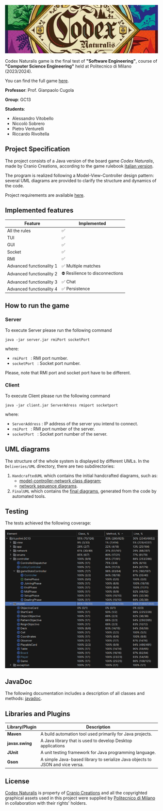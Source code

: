 <img src="src/main/resources/it/polimi/GC13/view/GUI/backgrounds/immagineReadMe.png">

Codex Naturalis game is the final test of **"Software Engineering"**, course of **"Computer Science Engineering"** held at Politecnico di Milano (2023/2024).

You can find the full game [here](https://www.craniocreations.it/prodotto/codex-naturalis).

**Professor**: Prof. Gianpaolo Cugola

**Group**: GC13

**Students**:
- Alessandro Vitobello
- Niccolò Sobrero
- Pietro Venturelli
- Riccardo Rivoltella

## Project Specification
The project consists of a Java version of the board game *Codex Naturalis*, made by Cranio Creations, according to the game rulebook [italian version](src/main/resources/CODEX_ITA_Rules_compressed.pdf).

The program is realized following a Model-View-Controller design pattern: several UML diagrams are provided to clarify the structure and dynamics of the code.

Project requirements are available [here](src/main/resources/requirements.pdf).

## Implemented features

| Feature                  | Implemented                                                                      |
|--------------------------|----------------------------------------------------------------------------------|
| All the rules            | ✅                                                                 |
| TUI                      | ✅                                                                 |
| GUI                      | ✅                                                                 |
| Socket                   | ✅                                                                |
| RMI                      | ✅                                                                |
| Advanced functionality 1 | ✅ Multiple matches                     |
| Advanced functionality 2 | ⛔ Resilience to disconnections  |
| Advanced functionality 3 | ✅ Chat                                                            |
| Advanced functionality 4 | ✅ Persistence                                                            |

## How to run the game

### Server
To execute Server please run the following command
```
java -jar server.jar rmiPort socketPort 
```
where:
* ```rmiPort ``` : RMI port number.
* ```socketPort ``` : Socket port number.

Please, note that RMI port and socket port have to be different.

### Client
To execute Client please run the following command
```
java -jar client.jar ServerAdress rmiport socketport
```
where:
* ``` ServerAddress ``` : IP address of the server you intend to connect.
* ```rmiPort ``` : RMI port number of the server.
* ```socketPort ``` : Socket port number of the server.

## UML diagrams
The structure of the whole system is displayed by different UMLs. In the `Deliveries/UML` directory, there are two subdirectories:
1. `HandcraftedUML` which contains the initial handcrafted diagrams, such as:
    - [model-controller-network class diagram](Deliveries/UML/HandcraftedUML/UML_controller_model_network.pdf);
    - [network sequence diagrams](Deliveries/UML/HandcraftedUML).
2. `FinalUML` which contains the [final diagrams](Deliveries/UML/FinalUML/model.png), generated from the code by automated tools.

## Testing
The tests achieved the following coverage:

   <img src="Deliveries/testCoverage.png">



## JavaDoc
The following documentation includes a description of all classes and methods: [javadoc](Deliveries/Javadoc).

## Libraries and Plugins
| Library/Plugin  | Description                                                                   |
|-----------------|-------------------------------------------------------------------------------|
| __Maven__       | A build automation tool used primarily for Java projects.                     |
| __javax.swing__ | A Java library that is used to develop Desktop applications                   |
| __JUnit__       | A unit testing framework for Java programming language.                       |
| __Gson__        | A simple Java-based library to serialize Java objects to JSON and vice versa. |


## License
[Codex Naturalis](https://www.craniocreations.it/prodotto/codex-naturalis) is property of [Cranio Creations](https://www.craniocreations.it) and all the copyrighted graphical assets used in this project were supplied by [Politecnico di Milano](https://www.polimi.it) in collaboration with their rights' holders.